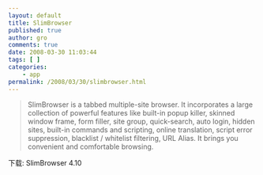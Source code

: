 ```yaml
---
layout: default
title: SlimBrowser
published: true
author: gro
comments: true
date: 2008-03-30 11:03:44
tags: [ ]
categories:
    - app
permalink: /2008/03/30/slimbrowser.html
---
```

> SlimBrowser is a tabbed multiple-site browser. It incorporates a large collection of powerful features like built-in popup killer, skinned window frame, form filler, site group, quick-search, auto login, hidden sites, built-in commands and scripting, online translation, script error suppression, blacklist / whitelist filtering, URL Alias. It brings you convenient and comfortable browsing.

下载: SlimBrowser 4.10